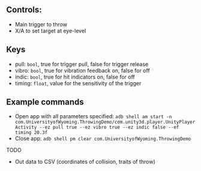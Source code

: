 ## Controls:
 - Main trigger to throw
 - X/A to set target at eye-level

## Keys
 - pull: `bool`, true for trigger pull, false for trigger release
 - vibro: `bool`, true for vibration feedback on, false for off
 - indic: `bool`, true for hit indicators on, false for off
 - timing: `float`, value for the sensitivity of the trigger

## Example commands
 - Open app with all parameters specified: `adb shell am start -n com.UniversityofWyoming.ThrowingDemo/com.unity3d.player.UnityPlayerActivity --ez pull true --ez vibro true --ez indic false --ef timing 20.3f`
 - Close app: `adb shell pm clear com.UniversityofWyoming.ThrowingDemo`

TODO
 - Out data to CSV (coordinates of collision, traits of throw)
